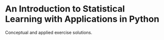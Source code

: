 # An Introduction to Statistical Learning with Applications in Python
 Conceptual and applied exercise solutions.
